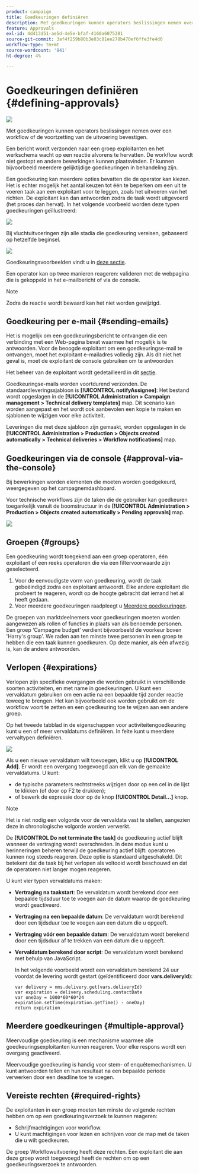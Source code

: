 ```yaml
---
product: campaign
title: Goedkeuringen definiëren
description: Met goedkeuringen kunnen operators beslissingen nemen over een workflow of de voortzetting van de uitvoering bevestigen
feature: Approvals
exl-id: 4d413d51-ae5d-4e5e-bfaf-4160a6075281
source-git-commit: 3af4f259b80b3e03c81ee278b470ef6ffe3fe4d0
workflow-type: tm+mt
source-wordcount: '841'
ht-degree: 4%

---
```


# Goedkeuringen definiëren {#defining-approvals}

![](../../assets/common.svg)

Met goedkeuringen kunnen operators beslissingen nemen over een workflow of de voortzetting van de uitvoering bevestigen.

Een bericht wordt verzonden naar een groep exploitanten en het werkschema wacht op een reactie alvorens te hervatten. De workflow wordt niet gestopt en andere bewerkingen kunnen plaatsvinden. Er kunnen bijvoorbeeld meerdere gelijktijdige goedkeuringen in behandeling zijn.

Een goedkeuring kan meerdere opties bevatten die de operator kan kiezen. Het is echter mogelijk het aantal keuzen tot één te beperken om een uit te voeren taak aan een exploitant voor te leggen, zoals het uitvoeren van het richten. De exploitant kan dan antwoorden zodra de taak wordt uitgevoerd (het proces dan hervat). In het volgende voorbeeld worden deze typen goedkeuringen geïllustreerd:

![](assets/validation-1.png)

Bij vluchtuitvoeringen zijn alle stadia die goedkeuring vereisen, gebaseerd op hetzelfde beginsel.

![](assets/validation-1-in-op.png)

Goedkeuringsvoorbeelden vindt u in [deze sectie](../../campaign/using/marketing-campaign-approval.md#checking-and-approving-deliveries).

Een operator kan op twee manieren reageren: valideren met de webpagina die is gekoppeld in het e-mailbericht of via de console.

>[!NOTE]
>
>Zodra de reactie wordt bewaard kan het niet worden gewijzigd.

## Goedkeuring per e-mail {#sending-emails}

Het is mogelijk om een goedkeuringsbericht te ontvangen die een verbinding met een Web-pagina bevat waarmee het mogelijk is te antwoorden. Voor de beoogde exploitant om een goedkeuringse-mail te ontvangen, moet het exploitant e-mailadres volledig zijn. Als dit niet het geval is, moet de exploitant de console gebruiken om te antwoorden

Het beheer van de exploitant wordt gedetailleerd in dit [sectie](../../platform/using/access-management.md).

Goedkeuringse-mails worden voortdurend verzonden. De standaardleveringssjabloon is **[!UICONTROL notifyAssignee]**: Het bestand wordt opgeslagen in de **[!UICONTROL Administration > Campaign management > Technical delivery templates]** map. Dit scenario kan worden aangepast en het wordt ook aanbevolen een kopie te maken en sjablonen te wijzigen voor elke activiteit.

Leveringen die met deze sjabloon zijn gemaakt, worden opgeslagen in de **[!UICONTROL Administration > Production > Objects created automatically > Technical deliveries > Workflow notifications]** map.

## Goedkeuringen via de console {#approval-via-the-console}

Bij bewerkingen worden elementen die moeten worden goedgekeurd, weergegeven op het campagnemdashboard.

Voor technische workflows zijn de taken die de gebruiker kan goedkeuren toegankelijk vanuit de boomstructuur in de **[!UICONTROL Administration > Production > Objects created automatically > Pending approvals]** map.

![](assets/validation-node.png)

## Groepen {#groups}

Een goedkeuring wordt toegekend aan een groep operatoren, één exploitant of een reeks operatoren die via een filtervoorwaarde zijn geselecteerd.

1. Voor de eenvoudigste vorm van goedkeuring, wordt de taak gebeëindigd zodra een exploitant antwoordt. Elke andere exploitant die probeert te reageren, wordt op de hoogte gebracht dat iemand het al heeft gedaan.
1. Voor meerdere goedkeuringen raadpleegt u [Meerdere goedkeuringen](#multiple-approval).

De groepen van marktdeelnemers voor goedkeuringen moeten worden aangewezen als rollen of functies in plaats van als benoemde personen. Een groep ‘Campagne budget’ verdient bijvoorbeeld de voorkeur boven &#39;Harry&#39;s group&#39;. We raden aan ten minste twee personen in een groep te hebben die een taak kunnen goedkeuren. Op deze manier, als één afwezig is, kan de andere antwoorden.

## Verlopen {#expirations}

Verlopen zijn specifieke overgangen die worden gebruikt in verschillende soorten activiteiten, en met name in goedkeuringen. U kunt een vervaldatum gebruiken om een actie na een bepaalde tijd zonder reactie teweeg te brengen. Het kan bijvoorbeeld ook worden gebruikt om de workflow voort te zetten en een goedkeuring toe te wijzen aan een andere groep.

Op het tweede tabblad in de eigenschappen voor activiteitengoedkeuring kunt u een of meer vervaldatums definiëren. In feite kunt u meerdere vervaltypen definiëren.

![](assets/expiration.png)

Als u een nieuwe vervaldatum wilt toevoegen, klikt u op **[!UICONTROL Add]**. Er wordt een overgang toegevoegd aan elk van de gemaakte vervaldatums. U kunt:

* de typische parameters rechtstreeks wijzigen door op een cel in de lijst te klikken (of door op F2 te drukken);
* of bewerk de expressie door op de knop **[!UICONTROL Detail...]** knop.

>[!NOTE]
>
>Het is niet nodig een volgorde voor de vervaldata vast te stellen, aangezien deze in chronologische volgorde worden verwerkt.

De **[!UICONTROL Do not terminate the task]** de goedkeuring actief blijft wanneer de vertraging wordt overschreden. In deze modus kunt u herinneringen beheren terwijl de goedkeuring actief blijft: operatoren kunnen nog steeds reageren. Deze optie is standaard uitgeschakeld. Dit betekent dat de taak bij het verlopen als voltooid wordt beschouwd en dat de operatoren niet langer mogen reageren.

U kunt vier typen vervaldatums maken:

* **Vertraging na taakstart**: De vervaldatum wordt berekend door een bepaalde tijdsduur toe te voegen aan de datum waarop de goedkeuring wordt geactiveerd.
* **Vertraging na een bepaalde datum**: De vervaldatum wordt berekend door een tijdsduur toe te voegen aan een datum die u opgeeft.
* **Vertraging vóór een bepaalde datum**: De vervaldatum wordt berekend door een tijdsduur af te trekken van een datum die u opgeeft.
* **Vervaldatum berekend door script**: De vervaldatum wordt berekend met behulp van JavaScript.

   In het volgende voorbeeld wordt een vervaldatum berekend 24 uur voordat de levering wordt gestart (geïdentificeerd door **vars.deliveryId**):

   ```
   var delivery = nms.delivery.get(vars.deliveryId)
   var expiration = delivery.scheduling.contactDate
   var oneDay = 1000*60*60*24
   expiration.setTime(expiration.getTime() - oneDay)
   return expiration
   ```

## Meerdere goedkeuringen {#multiple-approval}

Meervoudige goedkeuring is een mechanisme waarmee alle goedkeuringsexploitanten kunnen reageren. Voor elke respons wordt een overgang geactiveerd.

Meervoudige goedkeuring is handig voor stem- of enquêtemechanismen. U kunt antwoorden tellen en hun resultaat na een bepaalde periode verwerken door een deadline toe te voegen.

## Vereiste rechten {#required-rights}

De exploitanten in een groep moeten ten minste de volgende rechten hebben om op een goedkeuringsverzoek te kunnen reageren:

* Schrijfmachtigingen voor workflow.
* U kunt machtigingen voor lezen en schrijven voor de map met de taken die u wilt goedkeuren.

De groep Workflowuitvoering heeft deze rechten. Een exploitant die aan deze groep wordt toegevoegd heeft de rechten om op een goedkeuringsverzoek te antwoorden.
